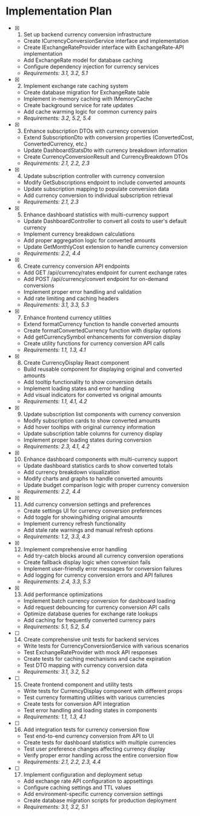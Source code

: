# Implementation Plan

- [x] 1. Set up backend currency conversion infrastructure
  - Create ICurrencyConversionService interface and implementation
  - Create IExchangeRateProvider interface with ExchangeRate-API implementation
  - Add ExchangeRate model for database caching
  - Configure dependency injection for currency services
  - _Requirements: 3.1, 3.2, 5.1_

- [x] 2. Implement exchange rate caching system
  - Create database migration for ExchangeRate table
  - Implement in-memory caching with IMemoryCache
  - Create background service for rate updates
  - Add cache warming logic for common currency pairs
  - _Requirements: 3.2, 5.2, 5.4_

- [x] 3. Enhance subscription DTOs with currency conversion

  - Extend SubscriptionDto with conversion properties (ConvertedCost, ConvertedCurrency, etc.)
  - Update DashboardStatsDto with currency breakdown information
  - Create CurrencyConversionResult and CurrencyBreakdown DTOs
  - _Requirements: 2.1, 2.2, 2.3_

- [x] 4. Update subscription controller with currency conversion
  - Modify GetSubscriptions endpoint to include converted amounts
  - Update subscription mapping to populate conversion data
  - Add currency conversion to individual subscription retrieval
  - _Requirements: 2.1, 2.3_

- [x] 5. Enhance dashboard statistics with multi-currency support
  - Update DashboardController to convert all costs to user's default currency
  - Implement currency breakdown calculations
  - Add proper aggregation logic for converted amounts
  - Update GetMonthlyCost extension to handle currency conversion
  - _Requirements: 2.2, 4.4_

- [x] 6. Create currency conversion API endpoints
  - Add GET /api/currency/rates endpoint for current exchange rates
  - Add POST /api/currency/convert endpoint for on-demand conversions
  - Implement proper error handling and validation
  - Add rate limiting and caching headers
  - _Requirements: 3.1, 3.3, 5.3_

- [x] 7. Enhance frontend currency utilities
  - Extend formatCurrency function to handle converted amounts
  - Create formatConvertedCurrency function with display options
  - Add getCurrencySymbol enhancements for conversion display
  - Create utility functions for currency conversion API calls
  - _Requirements: 1.1, 1.3, 4.1_

- [x] 8. Create CurrencyDisplay React component
  - Build reusable component for displaying original and converted amounts
  - Add tooltip functionality to show conversion details
  - Implement loading states and error handling
  - Add visual indicators for converted vs original amounts
  - _Requirements: 1.1, 4.1, 4.2_

- [x] 9. Update subscription list components with currency conversion

  - Modify subscription cards to show converted amounts
  - Add hover tooltips with original currency information
  - Update subscription table columns for currency display
  - Implement proper loading states during conversion
  - _Requirements: 2.3, 4.1, 4.2_

- [x] 10. Enhance dashboard components with multi-currency support

  - Update dashboard statistics cards to show converted totals
  - Add currency breakdown visualization
  - Modify charts and graphs to handle converted amounts
  - Update budget comparison logic with proper currency conversion
  - _Requirements: 2.2, 4.4_

- [x] 11. Add currency conversion settings and preferences
  - Create settings UI for currency conversion preferences
  - Add toggle for showing/hiding original amounts
  - Implement currency refresh functionality
  - Add stale rate warnings and manual refresh options
  - _Requirements: 1.2, 3.3, 4.3_

- [x] 12. Implement comprehensive error handling
  - Add try-catch blocks around all currency conversion operations
  - Create fallback display logic when conversion fails
  - Implement user-friendly error messages for conversion failures
  - Add logging for currency conversion errors and API failures
  - _Requirements: 2.4, 3.3, 5.3_

- [x] 13. Add performance optimizations
  - Implement batch currency conversion for dashboard loading
  - Add request debouncing for currency conversion API calls
  - Optimize database queries for exchange rate lookups
  - Add caching for frequently converted currency pairs
  - _Requirements: 5.1, 5.2, 5.4_

- [ ] 14. Create comprehensive unit tests for backend services




  - Write tests for CurrencyConversionService with various scenarios
  - Test ExchangeRateProvider with mock API responses
  - Create tests for caching mechanisms and cache expiration
  - Test DTO mapping with currency conversion data
  - _Requirements: 3.1, 3.2, 5.2_

- [ ] 15. Create frontend component and utility tests
  - Write tests for CurrencyDisplay component with different props
  - Test currency formatting utilities with various currencies
  - Create tests for conversion API integration
  - Test error handling and loading states in components
  - _Requirements: 1.1, 1.3, 4.1_

- [ ] 16. Add integration tests for currency conversion flow
  - Test end-to-end currency conversion from API to UI
  - Create tests for dashboard statistics with multiple currencies
  - Test user preference changes affecting currency display
  - Verify proper error handling across the entire conversion flow
  - _Requirements: 2.1, 2.2, 2.3, 4.4_

- [ ] 17. Implement configuration and deployment setup
  - Add exchange rate API configuration to appsettings
  - Configure caching settings and TTL values
  - Add environment-specific currency conversion settings
  - Create database migration scripts for production deployment
  - _Requirements: 3.1, 3.2, 5.1_